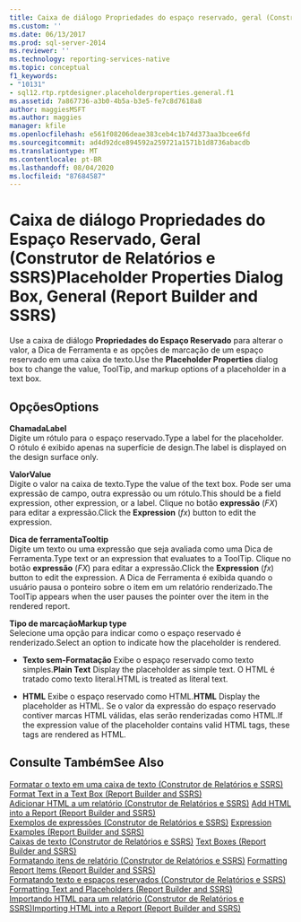 ```yaml
---
title: Caixa de diálogo Propriedades do espaço reservado, geral (Construtor de Relatórios e SSRS) | Microsoft Docs
ms.custom: ''
ms.date: 06/13/2017
ms.prod: sql-server-2014
ms.reviewer: ''
ms.technology: reporting-services-native
ms.topic: conceptual
f1_keywords:
- "10131"
- sql12.rtp.rptdesigner.placeholderproperties.general.f1
ms.assetid: 7a867736-a3b0-4b5a-b3e5-fe7c8d7618a8
author: maggiesMSFT
ms.author: maggies
manager: kfile
ms.openlocfilehash: e561f08206deae383ceb4c1b74d373aa3bcee6fd
ms.sourcegitcommit: ad4d92dce894592a259721a1571b1d8736abacdb
ms.translationtype: MT
ms.contentlocale: pt-BR
ms.lasthandoff: 08/04/2020
ms.locfileid: "87684587"
---
```

# <a name="placeholder-properties-dialog-box-general-report-builder-and-ssrs"></a><span data-ttu-id="45675-102">Caixa de diálogo Propriedades do Espaço Reservado, Geral (Construtor de Relatórios e SSRS)</span><span class="sxs-lookup"><span data-stu-id="45675-102">Placeholder Properties Dialog Box, General (Report Builder and SSRS)</span></span>
  <span data-ttu-id="45675-103">Use a caixa de diálogo **Propriedades do Espaço Reservado** para alterar o valor, a Dica de Ferramenta e as opções de marcação de um espaço reservado em uma caixa de texto.</span><span class="sxs-lookup"><span data-stu-id="45675-103">Use the **Placeholder Properties** dialog box to change the value, ToolTip, and markup options of a placeholder in a text box.</span></span>  
  
## <a name="options"></a><span data-ttu-id="45675-104">Opções</span><span class="sxs-lookup"><span data-stu-id="45675-104">Options</span></span>  
 <span data-ttu-id="45675-105">**Chamada**</span><span class="sxs-lookup"><span data-stu-id="45675-105">**Label**</span></span>  
 <span data-ttu-id="45675-106">Digite um rótulo para o espaço reservado.</span><span class="sxs-lookup"><span data-stu-id="45675-106">Type a label for the placeholder.</span></span> <span data-ttu-id="45675-107">O rótulo é exibido apenas na superfície de design.</span><span class="sxs-lookup"><span data-stu-id="45675-107">The label is displayed on the design surface only.</span></span>  
  
 <span data-ttu-id="45675-108">**Valor**</span><span class="sxs-lookup"><span data-stu-id="45675-108">**Value**</span></span>  
 <span data-ttu-id="45675-109">Digite o valor na caixa de texto.</span><span class="sxs-lookup"><span data-stu-id="45675-109">Type the value of the text box.</span></span> <span data-ttu-id="45675-110">Pode ser uma expressão de campo, outra expressão ou um rótulo.</span><span class="sxs-lookup"><span data-stu-id="45675-110">This should be a field expression, other expression, or a label.</span></span> <span data-ttu-id="45675-111">Clique no botão **expressão** (*FX*) para editar a expressão.</span><span class="sxs-lookup"><span data-stu-id="45675-111">Click the **Expression** (*fx*) button to edit the expression.</span></span>  
  
 <span data-ttu-id="45675-112">**Dica de ferramenta**</span><span class="sxs-lookup"><span data-stu-id="45675-112">**Tooltip**</span></span>  
 <span data-ttu-id="45675-113">Digite um texto ou uma expressão que seja avaliada como uma Dica de Ferramenta.</span><span class="sxs-lookup"><span data-stu-id="45675-113">Type text or an expression that evaluates to a ToolTip.</span></span> <span data-ttu-id="45675-114">Clique no botão **expressão** (*FX*) para editar a expressão.</span><span class="sxs-lookup"><span data-stu-id="45675-114">Click the **Expression** (*fx*) button to edit the expression.</span></span> <span data-ttu-id="45675-115">A Dica de Ferramenta é exibida quando o usuário pausa o ponteiro sobre o item em um relatório renderizado.</span><span class="sxs-lookup"><span data-stu-id="45675-115">The ToolTip appears when the user pauses the pointer over the item in the rendered report.</span></span>  
  
 <span data-ttu-id="45675-116">**Tipo de marcação**</span><span class="sxs-lookup"><span data-stu-id="45675-116">**Markup type**</span></span>  
 <span data-ttu-id="45675-117">Selecione uma opção para indicar como o espaço reservado é renderizado.</span><span class="sxs-lookup"><span data-stu-id="45675-117">Select an option to indicate how the placeholder is rendered.</span></span>  
  
-   <span data-ttu-id="45675-118">**Texto sem-Formatação** Exibe o espaço reservado como texto simples.</span><span class="sxs-lookup"><span data-stu-id="45675-118">**Plain Text** Display the placeholder as simple text.</span></span> <span data-ttu-id="45675-119">O HTML é tratado como texto literal.</span><span class="sxs-lookup"><span data-stu-id="45675-119">HTML is treated as literal text.</span></span>  
  
-   <span data-ttu-id="45675-120">**HTML**  Exibe o espaço reservado como HTML.</span><span class="sxs-lookup"><span data-stu-id="45675-120">**HTML**  Display the placeholder as HTML.</span></span> <span data-ttu-id="45675-121">Se o valor da expressão do espaço reservado contiver marcas HTML válidas, elas serão renderizadas como HTML.</span><span class="sxs-lookup"><span data-stu-id="45675-121">If the expression value of the placeholder contains valid HTML tags, these tags are rendered as HTML.</span></span>  
  
## <a name="see-also"></a><span data-ttu-id="45675-122">Consulte Também</span><span class="sxs-lookup"><span data-stu-id="45675-122">See Also</span></span>  
 <span data-ttu-id="45675-123">[Formatar o texto em uma caixa de texto &#40;Construtor de Relatórios e SSRS&#41;](report-design/format-text-in-a-text-box-report-builder-and-ssrs.md) </span><span class="sxs-lookup"><span data-stu-id="45675-123">[Format Text in a Text Box &#40;Report Builder and SSRS&#41;](report-design/format-text-in-a-text-box-report-builder-and-ssrs.md) </span></span>  
 <span data-ttu-id="45675-124">[Adicionar HTML a um relatório &#40;Construtor de Relatórios e SSRS&#41;](report-design/add-html-into-a-report-report-builder-and-ssrs.md) </span><span class="sxs-lookup"><span data-stu-id="45675-124">[Add HTML into a Report &#40;Report Builder and SSRS&#41;](report-design/add-html-into-a-report-report-builder-and-ssrs.md) </span></span>  
 <span data-ttu-id="45675-125">[Exemplos de expressões &#40;Construtor de Relatórios e SSRS&#41;](report-design/expression-examples-report-builder-and-ssrs.md) </span><span class="sxs-lookup"><span data-stu-id="45675-125">[Expression Examples &#40;Report Builder and SSRS&#41;](report-design/expression-examples-report-builder-and-ssrs.md) </span></span>  
 <span data-ttu-id="45675-126">[Caixas de texto &#40;Construtor de Relatórios e SSRS&#41;](report-design/text-boxes-report-builder-and-ssrs.md) </span><span class="sxs-lookup"><span data-stu-id="45675-126">[Text Boxes &#40;Report Builder and SSRS&#41;](report-design/text-boxes-report-builder-and-ssrs.md) </span></span>  
 <span data-ttu-id="45675-127">[Formatando itens de relatório &#40;Construtor de Relatórios e SSRS&#41;](report-design/formatting-report-items-report-builder-and-ssrs.md) </span><span class="sxs-lookup"><span data-stu-id="45675-127">[Formatting Report Items &#40;Report Builder and SSRS&#41;](report-design/formatting-report-items-report-builder-and-ssrs.md) </span></span>  
 <span data-ttu-id="45675-128">[Formatando texto e espaços reservados &#40;Construtor de Relatórios e SSRS&#41;](report-design/formatting-text-and-placeholders-report-builder-and-ssrs.md) </span><span class="sxs-lookup"><span data-stu-id="45675-128">[Formatting Text and Placeholders &#40;Report Builder and SSRS&#41;](report-design/formatting-text-and-placeholders-report-builder-and-ssrs.md) </span></span>  
 [<span data-ttu-id="45675-129">Importando HTML para um relatório &#40;Construtor de Relatórios e SSRS&#41;</span><span class="sxs-lookup"><span data-stu-id="45675-129">Importing HTML into a Report &#40;Report Builder and SSRS&#41;</span></span>](report-design/importing-html-into-a-report-report-builder-and-ssrs.md)  
  
  
